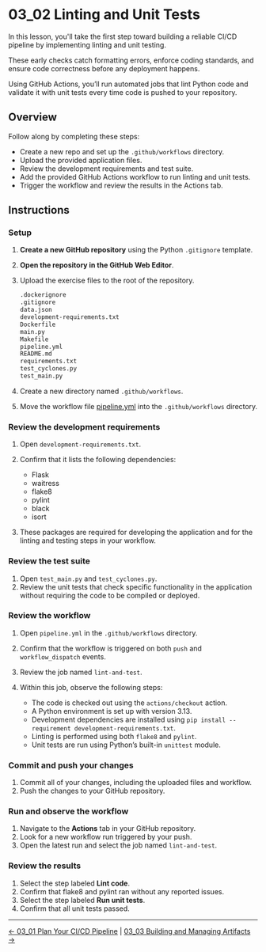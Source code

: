 # 03_02 Linting and Unit Tests

In this lesson, you'll take the first step toward building a reliable CI/CD pipeline by implementing linting and unit testing.

These early checks catch formatting errors, enforce coding standards, and ensure code correctness before any deployment happens.

Using GitHub Actions, you’ll run automated jobs that lint Python code and validate it with unit tests every time code is pushed to your repository.

## Overview

Follow along by completing these steps:

- Create a new repo and set up the `.github/workflows` directory.
- Upload the provided application files.
- Review the development requirements and test suite.
- Add the provided GitHub Actions workflow to run linting and unit tests.
- Trigger the workflow and review the results in the Actions tab.

## Instructions

### Setup

1. **Create a new GitHub repository** using the Python `.gitignore` template.
1. **Open the repository in the GitHub Web Editor**.
1. Upload the exercise files to the root of the repository.

    ```bash
    .dockerignore
    .gitignore
    data.json
    development-requirements.txt
    Dockerfile
    main.py
    Makefile
    pipeline.yml
    README.md
    requirements.txt
    test_cyclones.py
    test_main.py
    ```

1. Create a new directory named `.github/workflows`.
1. Move the workflow file [pipeline.yml](./pipeline.yml) into the `.github/workflows` directory.

### Review the development requirements

1. Open `development-requirements.txt`.
2. Confirm that it lists the following dependencies:

   - Flask
   - waitress
   - flake8
   - pylint
   - black
   - isort

3. These packages are required for developing the application and for the linting and testing steps in your workflow.

### Review the test suite

1. Open `test_main.py` and `test_cyclones.py`.
2. Review the unit tests that check specific functionality in the application without requiring the code to be compiled or deployed.

### Review the workflow

1. Open `pipeline.yml` in the `.github/workflows` directory.
2. Confirm that the workflow is triggered on both `push` and `workflow_dispatch` events.
3. Review the job named `lint-and-test`.
4. Within this job, observe the following steps:

   - The code is checked out using the `actions/checkout` action.
   - A Python environment is set up with version 3.13.
   - Development dependencies are installed using `pip install --requirement development-requirements.txt`.
   - Linting is performed using both `flake8` and `pylint`.
   - Unit tests are run using Python’s built-in `unittest` module.

### Commit and push your changes

1. Commit all of your changes, including the uploaded files and workflow.
1. Push the changes to your GitHub repository.

### Run and observe the workflow

1. Navigate to the **Actions** tab in your GitHub repository.
1. Look for a new workflow run triggered by your push.
1. Open the latest run and select the job named `lint-and-test`.

### Review the results

1. Select the step labeled **Lint code**.
1. Confirm that flake8 and pylint ran without any reported issues.
1. Select the step labeled **Run unit tests**.
1. Confirm that all unit tests passed.

<!-- FooterStart -->
---
[← 03_01 Plan Your CI/CD Pipeline](../03_01_plan_your_cicd_pipeline/README.md) | [03_03 Building and Managing Artifacts →](../03_03_building_managing_artifacts/README.md)
<!-- FooterEnd -->
